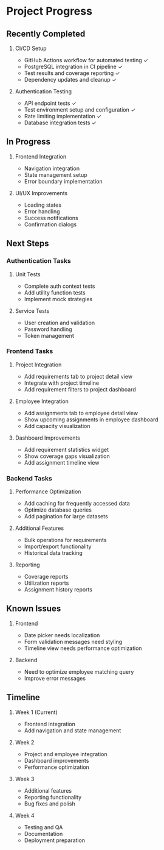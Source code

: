 # Project Progress

## Recently Completed
1. CI/CD Setup
   - GitHub Actions workflow for automated testing ✓
   - PostgreSQL integration in CI pipeline ✓
   - Test results and coverage reporting ✓
   - Dependency updates and cleanup ✓

2. Authentication Testing
   - API endpoint tests ✓
   - Test environment setup and configuration ✓
   - Rate limiting implementation ✓
   - Database integration tests ✓

## In Progress
1. Frontend Integration
   - Navigation integration
   - State management setup
   - Error boundary implementation

2. UI/UX Improvements
   - Loading states
   - Error handling
   - Success notifications
   - Confirmation dialogs

## Next Steps

### Authentication Tasks
1. Unit Tests
   - Complete auth context tests
   - Add utility function tests
   - Implement mock strategies

2. Service Tests
   - User creation and validation
   - Password handling
   - Token management

### Frontend Tasks
1. Project Integration
   - Add requirements tab to project detail view
   - Integrate with project timeline
   - Add requirement filters to project dashboard

2. Employee Integration
   - Add assignments tab to employee detail view
   - Show upcoming assignments in employee dashboard
   - Add capacity visualization

3. Dashboard Improvements
   - Add requirement statistics widget
   - Show coverage gaps visualization
   - Add assignment timeline view

### Backend Tasks
1. Performance Optimization
   - Add caching for frequently accessed data
   - Optimize database queries
   - Add pagination for large datasets

2. Additional Features
   - Bulk operations for requirements
   - Import/export functionality
   - Historical data tracking

3. Reporting
   - Coverage reports
   - Utilization reports
   - Assignment history reports

## Known Issues
1. Frontend
   - Date picker needs localization
   - Form validation messages need styling
   - Timeline view needs performance optimization

2. Backend
   - Need to optimize employee matching query
   - Improve error messages

## Timeline
1. Week 1 (Current)
   - Frontend integration
   - Add navigation and state management

2. Week 2
   - Project and employee integration
   - Dashboard improvements
   - Performance optimization

3. Week 3
   - Additional features
   - Reporting functionality
   - Bug fixes and polish

4. Week 4
   - Testing and QA
   - Documentation
   - Deployment preparation
